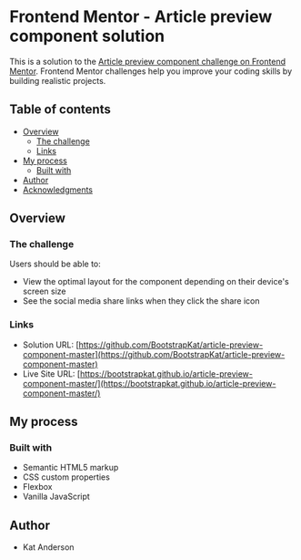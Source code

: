 # Frontend Mentor - Article preview component solution

This is a solution to the [Article preview component challenge on Frontend Mentor](https://www.frontendmentor.io/challenges/article-preview-component-dYBN_pYFT). Frontend Mentor challenges help you improve your coding skills by building realistic projects. 

## Table of contents

- [Overview](#overview)
  - [The challenge](#the-challenge)
  - [Links](#links)
- [My process](#my-process)
  - [Built with](#built-with)
- [Author](#author)
- [Acknowledgments](#acknowledgments)

## Overview

### The challenge

Users should be able to:

- View the optimal layout for the component depending on their device's screen size
- See the social media share links when they click the share icon

### Links

- Solution URL: [https://github.com/BootstrapKat/article-preview-component-master](https://github.com/BootstrapKat/article-preview-component-master)
- Live Site URL: [https://bootstrapkat.github.io/article-preview-component-master/](https://bootstrapkat.github.io/article-preview-component-master/)

## My process

### Built with

- Semantic HTML5 markup
- CSS custom properties
- Flexbox
- Vanilla JavaScript


## Author

- Kat Anderson
